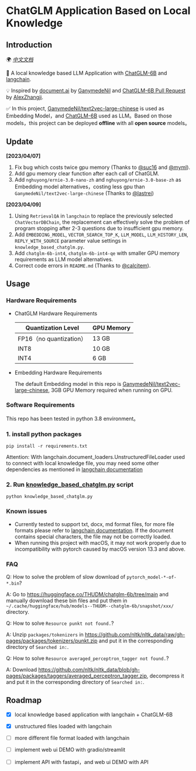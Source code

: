 # ChatGLM Application Based on Local Knowledge

## Introduction

🌍 [_中文文档_](README.md)

🤖️ A local knowledge based LLM Application with [ChatGLM-6B](https://github.com/THUDM/ChatGLM-6B) and [langchain](https://github.com/hwchase17/langchain).

💡 Inspired by [document.ai](https://github.com/GanymedeNil/document.ai) by [GanymedeNil](https://github.com/GanymedeNil) and [ChatGLM-6B Pull Request](https://github.com/THUDM/ChatGLM-6B/pull/216) by [AlexZhangji](https://github.com/AlexZhangji).

✅ In this project, [GanymedeNil/text2vec-large-chinese](https://huggingface.co/GanymedeNil/text2vec-large-chinese/tree/main) is used as Embedding Model，and [ChatGLM-6B](https://github.com/THUDM/ChatGLM-6B) used as LLM。Based on those models，this project can be deployed **offline** with all **open source** models。

## Update
**[2023/04/07]**
1. Fix bug which costs twice gpu memory (Thanks to [@suc16](https://github.com/suc16) and [@myml](https://github.com/myml)).
2. Add gpu memory clear function after each call of ChatGLM.
3. Add `nghuyong/ernie-3.0-nano-zh` and `nghuyong/ernie-3.0-base-zh` as Embedding model alternatives，costing less gpu than `GanymedeNil/text2vec-large-chinese` (Thanks to [@lastrei](https://github.com/lastrei))

**[2023/04/09]**
1. Using `RetrievalQA` in `langchain` to replace the previously selected `ChatVectorDBChain`, the replacement can effectively solve the problem of program stopping after 2-3 questions due to insufficient gpu memory.
2. Add `EMBEDDING_MODEL`, `VECTOR_SEARCH_TOP_K`, `LLM_MODEL`, `LLM_HISTORY_LEN`, `REPLY_WITH_SOURCE` parameter value settings in `knowledge_based_chatglm.py`.
3. Add `chatglm-6b-int4`, `chatglm-6b-int4-qe` with smaller GPU memory requirements as LLM model alternatives.
4. Correct code errors in `README.md` (Thanks to [@calcitem](https://github.com/calcitem)).

## Usage

### Hardware Requirements

- ChatGLM Hardware Requirements

    | **Quantization Level** | **GPU Memory** |
    |------------------------|----------------|
    | FP16（no quantization）  | 13 GB          |
    | INT8                   | 10 GB          |
    | INT4                   | 6 GB           |
- Embedding Hardware Requirements

   The default Embedding model in this repo is [GanymedeNil/text2vec-large-chinese](https://huggingface.co/GanymedeNil/text2vec-large-chinese/tree/main), 3GB GPU Memory required when running on GPU.

### Software Requirements
This repo has been tested in python 3.8 environment。

### 1. install python packages
```commandline
pip install -r requirements.txt
```
Attention: With langchain.document_loaders.UnstructuredFileLoader used to connect with local knowledge file, you may need some other dependencies as mentioned in  [langchain documentation](https://python.langchain.com/en/latest/modules/indexes/document_loaders/examples/unstructured_file.html)

### 2. Run [knowledge_based_chatglm.py](knowledge_based_chatglm.py) script
```commandline
python knowledge_based_chatglm.py
```

### Known issues
- Currently tested to support txt, docx, md format files, for more file formats please refer to [langchain documentation](https://python.langchain.com/en/latest/modules/indexes/document_loaders/examples/unstructured_file.html). If the document contains special characters, the file may not be correctly loaded.
- When running this project with macOS, it may not work properly due to incompatibility with pytorch caused by macOS version 13.3 and above.

### FAQ

Q: How to solve the problem of slow download of `pytorch_model-*-of-*.bin`?

A: Go to https://huggingface.co/THUDM/chatglm-6b/tree/main and manually download these bin files and put them in `~/.cache/huggingface/hub/models--THUDM--chatglm-6b/snapshot/xxx/` directory.

Q: How to solve `Resource punkt not found.`?

A: Unzip `packages/tokenizers` in https://github.com/nltk/nltk_data/raw/gh-pages/packages/tokenizers/punkt.zip and put it in the corresponding directory of `Searched in:`.

Q: How to solve `Resource averaged_perceptron_tagger not found.`?

A: Download https://github.com/nltk/nltk_data/blob/gh-pages/packages/taggers/averaged_perceptron_tagger.zip, decompress it and put it in the corresponding directory of `Searched in:`.

## Roadmap

- [x] local knowledge based application with langchain + ChatGLM-6B
- [x] unstructured files loaded with langchain
- [ ] more different file format loaded with langchain
- [ ] implement web ui DEMO with gradio/streamlit 
- [ ] implement API with fastapi，and web ui DEMO with API


